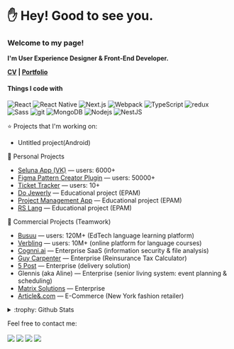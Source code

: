 <h1>✋ Hey! Good to see you.</h1>

<p>
  <b>
    <h3>Welcome to my page!</h3>
    <p>I'm User Experience Designer & Front-End Developer.</p>
    <p>
      <a href="https://mrdoker1.github.io/rsschool-cv/">CV</a> | <a href="https://mrdoker1.github.io/portfolio">Portfolio</a>
    </p>
  </b>
  <h4>Things I code with</h4>
<p>
  <img alt="React" src="https://img.shields.io/badge/-React-45b8d8?style=flat-square&logo=react&logoColor=white" />
  <img alt="React Native" src="https://img.shields.io/badge/-React%20Native-61DAFB?style=flat-square&logo=react&logoColor=white" />
  <img alt="Next.js" src="https://img.shields.io/badge/-Next.js-000000?style=flat-square&logo=nextdotjs&logoColor=white" />
  <img alt="Webpack" src="https://img.shields.io/badge/-Webpack-8DD6F9?style=flat-square&logo=webpack&logoColor=white" /> 
  <img alt="TypeScript" src="https://img.shields.io/badge/-TypeScript-007ACC?style=flat-square&logo=typescript&logoColor=white" />
  <img alt="redux" src="https://img.shields.io/badge/-Redux-764ABC?style=flat-square&logo=redux&logoColor=white" />
  <img alt="Sass" src="https://img.shields.io/badge/-Sass-CC6699?style=flat-square&logo=sass&logoColor=white" />
  <img alt="git" src="https://img.shields.io/badge/-Git-F05032?style=flat-square&logo=git&logoColor=white" />
  <img alt="MongoDB" src="https://img.shields.io/badge/-MongoDB-13aa52?style=flat-square&logo=mongodb&logoColor=white" />
  <img alt="Nodejs" src="https://img.shields.io/badge/-Nodejs-43853d?style=flat-square&logo=Node.js&logoColor=white" />
  <img alt="NestJS" src="https://img.shields.io/badge/-NestJS-E0234E?style=flat-square&logo=nestjs&logoColor=white" />
</p>

:star: Projects that I'm working on:
- Untitled project(Android)

🚀 Personal Projects
- [Seluna App (VK)](https://vk.com/app53429194) — users: 6000+
- [Figma Pattern Creator Plugin](https://www.figma.com/community/plugin/1062828640232861563/Pattern-Creator) — users: 50000+
- [Ticket Tracker](https://chromewebstore.google.com/detail/ticket-tracker-belarusian/hhjmegjfobpppiioidccddjiigejbmjj) — users: 10+
- [Do Jewerly](https://mrdoker1.github.io/dojewerly_client) — Educational project (EPAM)
- [Project Management App](https://github.com/Mrdoker1/project-management-app) — Educational project (EPAM)
- [RS Lang](https://github.com/Mrdoker1/rslang) — Educational project (EPAM)

💼 Commercial Projects (Teamwork)
- [Busuu](https://www.busuu.com/) — users: 120M+ (EdTech language learning platform)
- [Verbling](https://www.verbling.com/) — users: 10M+ (online platform for language courses)
- [Cognni.ai](https://www.cognni.ai/) — Enterprise SaaS (information security & file analysis)
- [Guy Carpenter](https://www.guycarp.com/) — Enterprise (Reinsurance Tax Calculator)
- [5 Post](https://fivepost.ru/) — Enterprise (delivery solution)
- Glennis (aka Aline) — Enterprise (senior living system: event planning & scheduling)
- [Matrix Solutions](https://www.matrixformedia.com/) — Enterprise
- [Article&.com](https://www.articleand.com/) — E-Commerce (New York fashion retailer)

<details>
<summary>:trophy: Github Stats</summary>
<img src="https://bad-apple-github-readme.vercel.app/api?show_bg=1&username=Mrdoker1">
<img src="https://github-profile-trophy.vercel.app/?username=Mrdoker1">
</details>

Feel free to contact me:
<br><br>
[<img src="https://img.shields.io/badge/Telegram-mdreg_by-28a8ea">](https://t.me/mdreg_by)
[<img src="https://img.shields.io/badge/Linkedin-kubic-informational">](https://linkedin.com/in/kubic)
[<img src="https://img.shields.io/badge/Email-mdreg-orange">](mailto:fixrapdok@gmail.com)
[<img src="https://img.shields.io/badge/Portfolio-mdreg-success">](https://mrdoker1.github.io/portfolio/?path=main)
